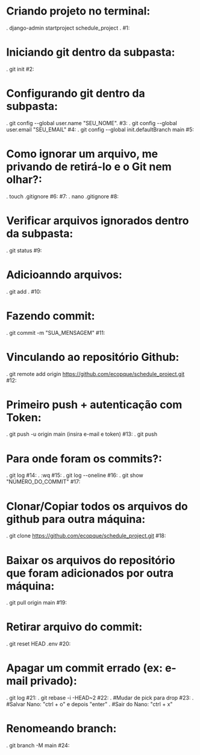 # Criando projeto no terminal:
. django-admin startproject schedule_project . #1:

# Iniciando git dentro da subpasta:
. git init #2:

# Configurando git dentro da subpasta:
. git config --global user.name "SEU_NOME". #3:
. git config --global user.email "SEU_EMAIL" #4:
. git config --global init.defaultBranch main #5:

# Como ignorar um arquivo, me privando de retirá-lo e o Git nem olhar?:
. touch .gitignore #6: #7:
. nano .gitignore #8:

# Verificar arquivos ignorados dentro da subpasta:
. git status #9:

# Adicioanndo arquivos:
. git add . #10:

# Fazendo commit:
. git commit -m "SUA_MENSAGEM" #11:

# Vinculando ao repositório Github:
. git remote add origin https://github.com/ecopque/schedule_project.git #12:

# Primeiro push + autenticação com Token:
. git push -u origin main (insira e-mail e token) #13:
. git push

# Para onde foram os commits?:
. git log #14:
. :wq #15:
. git log --oneline #16:
. git show "NÚMERO_DO_COMMIT" #17:

# Clonar/Copiar todos os arquivos do github para outra máquina:
. git clone https://github.com/ecopque/schedule_project.git #18:

# Baixar os arquivos do repositório que foram adicionados por outra máquina:
. git pull origin main #19:

# Retirar arquivo do commit:
. git reset HEAD .env #20:

# Apagar um commit errado (ex: e-mail privado):
. git log #21:
. git rebase -i -HEAD~2 #22:
. #Mudar de pick para drop #23:
. #Salvar Nano: "ctrl + o" e depois "enter"
. #Sair do Nano: "ctrl + x"

# Renomeando branch:
. git branch -M main #24: